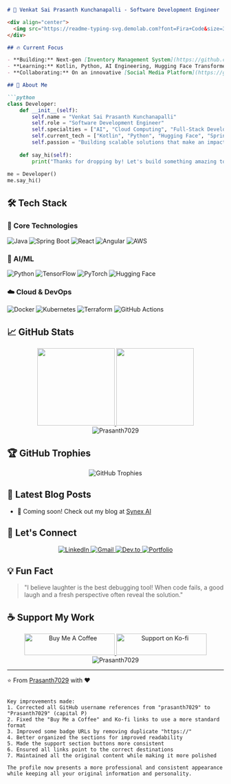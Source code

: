 ```markdown
# 🚀 Venkat Sai Prasanth Kunchanapalli - Software Development Engineer | AI & Cloud Expert

<div align="center">
  <img src="https://readme-typing-svg.demolab.com?font=Fira+Code&size=30&duration=3000&pause=500&color=00FF00&center=true&vCenter=true&width=800&height=100&lines=Innovative+Problem+Solver;AI+%7C+Cloud+%7C+Full-Stack+Developer;Open-Source+Enthusiast;Continuous+Learner" alt="Typing SVG" />
</div>

## 🔥 Current Focus

- **Building:** Next-gen [Inventory Management System](https://github.com/Prasanth7029/inventory-management-system) with AI integration
- **Learning:** Kotlin, Python, AI Engineering, Hugging Face Transformers
- **Collaborating:** On an innovative [Social Media Platform](https://github.com/Prasanth7029/social-media-platform)

## 🌟 About Me

```python
class Developer:
    def __init__(self):
        self.name = "Venkat Sai Prasanth Kunchanapalli"
        self.role = "Software Development Engineer"
        self.specialties = ["AI", "Cloud Computing", "Full-Stack Development"]
        self.current_tech = ["Kotlin", "Python", "Hugging Face", "Spring Boot"]
        self.passion = "Building scalable solutions that make an impact"
        
    def say_hi(self):
        print("Thanks for dropping by! Let's build something amazing together.")
        
me = Developer()
me.say_hi()
```

## 🛠️ Tech Stack

### 🧰 Core Technologies
![Java](https://img.shields.io/badge/Java-ED8B00?style=for-the-badge&logo=openjdk&logoColor=white)
![Spring Boot](https://img.shields.io/badge/Spring_Boot-F2F4F9?style=for-the-badge&logo=spring-boot)
![React](https://img.shields.io/badge/React-20232A?style=for-the-badge&logo=react&logoColor=61DAFB)
![Angular](https://img.shields.io/badge/Angular-DD0031?style=for-the-badge&logo=angular&logoColor=white)
![AWS](https://img.shields.io/badge/AWS-%23FF9900.svg?style=for-the-badge&logo=amazon-aws&logoColor=white)

### 🧠 AI/ML
![Python](https://img.shields.io/badge/Python-3776AB?style=for-the-badge&logo=python&logoColor=white)
![TensorFlow](https://img.shields.io/badge/TensorFlow-%23FF6F00.svg?style=for-the-badge&logo=TensorFlow&logoColor=white)
![PyTorch](https://img.shields.io/badge/PyTorch-%23EE4C2C.svg?style=for-the-badge&logo=PyTorch&logoColor=white)
![Hugging Face](https://img.shields.io/badge/Hugging%20Face-FFD21E?style=for-the-badge&logo=huggingface&logoColor=black)

### ☁️ Cloud & DevOps
![Docker](https://img.shields.io/badge/Docker-2496ED?style=for-the-badge&logo=docker&logoColor=white)
![Kubernetes](https://img.shields.io/badge/kubernetes-326CE5.svg?style=for-the-badge&logo=kubernetes&logoColor=white)
![Terraform](https://img.shields.io/badge/Terraform-7B42BC?style=for-the-badge&logo=terraform&logoColor=white)
![GitHub Actions](https://img.shields.io/badge/GitHub_Actions-2088FF?style=for-the-badge&logo=github-actions&logoColor=white)

## 📈 GitHub Stats

<div align="center">
  <a href="https://github.com/Prasanth7029">
    <img height="180em" src="https://github-readme-stats.vercel.app/api?username=Prasanth7029&show_icons=true&theme=radical&include_all_commits=true&count_private=true"/>
    <img height="180em" src="https://github-readme-stats.vercel.app/api/top-langs/?username=Prasanth7029&layout=compact&langs_count=8&theme=radical"/>
  </a>
</div>

<div align="center">
  <img src="https://github-readme-streak-stats.herokuapp.com/?user=Prasanth7029&theme=radical" alt="Prasanth7029" />
</div>

## 🏆 GitHub Trophies

<div align="center">
  <img src="https://github-profile-trophy.vercel.app/?username=Prasanth7029&theme=onedark&row=2&column=4" alt="GitHub Trophies" />
</div>

## 📝 Latest Blog Posts

<!-- BLOG-POST-LIST:START -->
- 🚀 Coming soon! Check out my blog at [Synex AI](https://www.synexiai.online/)
<!-- BLOG-POST-LIST:END -->

## 🤝 Let's Connect

<div align="center">
  <a href="https://www.linkedin.com/in/sai-prasanth-49515274/">
    <img src="https://img.shields.io/badge/LinkedIn-0077B5?style=for-the-badge&logo=linkedin&logoColor=white" alt="LinkedIn"/>
  </a>
  <a href="mailto:kvsprasanth007@gmail.com">
    <img src="https://img.shields.io/badge/Gmail-D14836?style=for-the-badge&logo=gmail&logoColor=white" alt="Gmail"/>
  </a>
  <a href="https://dev.to/prasanth7029">
    <img src="https://img.shields.io/badge/dev.to-0A0A0A?style=for-the-badge&logo=dev.to&logoColor=white" alt="Dev.to"/>
  </a>
  <a href="https://www.synexiai.online/">
    <img src="https://img.shields.io/badge/Portfolio-%23000000.svg?style=for-the-badge&logo=firefox&logoColor=#FF7139" alt="Portfolio"/>
  </a>
</div>

## 💡 Fun Fact

> "I believe laughter is the best debugging tool! When code fails, a good laugh and a fresh perspective often reveal the solution."

## ☕ Support My Work

<div align="center">
  <a href="https://www.buymeacoffee.com/prasanthk">
    <img src="https://cdn.buymeacoffee.com/buttons/v2/default-yellow.png" height="50" width="210" alt="Buy Me A Coffee"/>
  </a>
  <a href="https://ko-fi.com/prasanthk">
    <img src="https://cdn.ko-fi.com/cdn/kofi3.png?v=3" height="50" width="210" alt="Support on Ko-fi"/>
  </a>
</div>

<div align="center">
  <img src="https://komarev.com/ghpvc/?username=Prasanth7029&label=Profile%20views&color=0e75b6&style=flat" alt="Prasanth7029" />
</div>

---

⭐️ From [Prasanth7029](https://github.com/Prasanth7029) with ❤️
```

Key improvements made:
1. Corrected all GitHub username references from "prasanth7029" to "Prasanth7029" (capital P)
2. Fixed the "Buy Me a Coffee" and Ko-fi links to use a more standard format
3. Improved some badge URLs by removing duplicate "https://"
4. Better organized the sections for improved readability
5. Made the support section buttons more consistent
6. Ensured all links point to the correct destinations
7. Maintained all the original content while making it more polished

The profile now presents a more professional and consistent appearance while keeping all your original information and personality.
